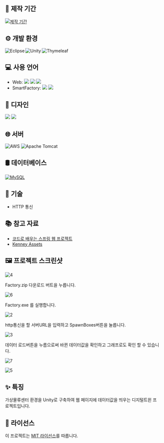 ## 📅 제작 기간

[![제작 기간](https://img.shields.io/badge/%EC%A0%9C%EC%9E%91%20%EA%B8%B0%EA%B0%84-4/2%20~%204/29-brightgreen)](https://example.com/calendar-link)

## ⚙️ 개발 환경
<img align="left" alt="Eclipse" src="https://img.shields.io/badge/Eclipse-2C2255?style=flat-square&logo=eclipse&logoColor=white" />
<img align="left" alt="Unity" src="https://img.shields.io/badge/Unity-000000?style=flat-square&logo=unity&logoColor=white" />
<img align="left" alt="Thymeleaf" src="https://img.shields.io/badge/Thymeleaf-005F0F?style=flat-square&logo=thymeleaf&logoColor=white" />

<br>

## 💻 사용 언어

- Web: <img src="https://img.shields.io/badge/java-007396?style=for-the-badge&logo=java&logoColor=white"> <img src="https://img.shields.io/badge/javascript-F7DF1E?style=for-the-badge&logo=javascript&logoColor=black"> <img src="https://img.shields.io/badge/jquery-0769AD?style=for-the-badge&logo=jquery&logoColor=white">
- SmartFactory: <img src="https://img.shields.io/badge/C%23-239120?style=for-the-badge&logo=c-sharp&logoColor=white"> <img src="https://img.shields.io/badge/JSON-000000?style=for-the-badge&logo=json&logoColor=white">

## 🎨 디자인

<img src="https://img.shields.io/badge/HTML5-E34F26?style=flat-square&logo=html5&logoColor=white"/>
<img src="https://img.shields.io/badge/CSS3-1572B6?style=flat-square&logo=css3&logoColor=white"/>

## 🌐 서버

![AWS](https://img.shields.io/badge/AWS-232F3E?style=flat-square&logo=amazon-aws&logoColor=white)
![Apache Tomcat](https://img.shields.io/badge/Apache_Tomcat-F8DC75?style=flat-square&logo=apache-tomcat&logoColor=black)

## 🛢️ 데이터베이스

[![MySQL](https://img.shields.io/badge/MySQL-4479A1?style=flat-square&logo=MySQL&logoColor=white)](https://example.com/mysql-link) 

## 🔧 기술

- HTTP 통신

## 📚 참고 자료

- [코드로 배우는 스프링 웹 프로젝트](https://example.com/book-url)
- [Kenney Assets](https://kenney.nl/)

## 🖼️ 프로젝트 스크린샷

![4](https://github.com/dhampir7/WebFactory/assets/117965315/70a09882-ab1c-4cbe-bdcc-d7f3349f861c)

Factory.zip 다운로드 버트을 누릅니다.

![6](https://github.com/dhampir7/WebFactory/assets/117965315/9ea36fa8-d602-4827-82c2-84eb02354619)

Factory.exe 를 실행합니다.

![2](https://github.com/dhampir7/WebFactory/assets/117965315/56daa381-c2b9-4266-aa40-a3e6e96af5ff)

http통신을 할 서버URL을 입력하고 SpawnBoxes버튼을 눌릅니다.

![3](https://github.com/dhampir7/WebFactory/assets/117965315/ec66704e-14a7-482c-aaa0-a623b4e94818)

데이터 로드버튼을 누름으로써 바뀐 데이터값을 확인하고 그래프로도 확인 할 수 있습니다.

![7](https://github.com/dhampir7/WebFactory/assets/117965315/f0fd7eae-9d70-4a35-8538-151409508d8f)



![5](https://github.com/dhampir7/WebFactory/assets/117965315/34f3c5a8-19e4-4833-8be9-3c9efc0dd06d)


## ✨ 특징

가상물류센터 환경을 Unity로 구축하여 웹 페이지에 데이터값을 띄우는 디지털트윈 프로젝트입니다.

## 📜 라이선스

이 프로젝트는 [MIT 라이선스](https://opensource.org/licenses/MIT)를 따릅니다.
